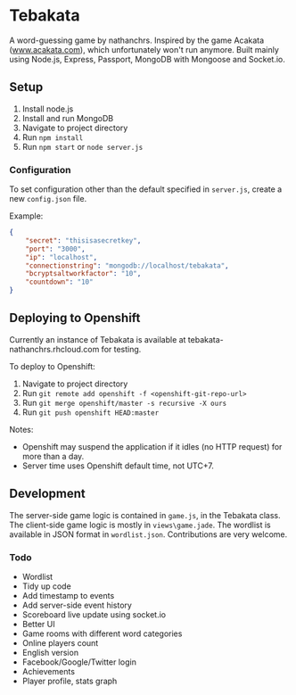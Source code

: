 # Tebakata

A word-guessing game by nathanchrs. Inspired by the game Acakata (www.acakata.com), which unfortunately won't run anymore. Built mainly using Node.js, Express, Passport, MongoDB with Mongoose and Socket.io.

## Setup

1. Install node.js
2. Install and run MongoDB
3. Navigate to project directory
4. Run `npm install`
5. Run `npm start` or `node server.js`

### Configuration

To set configuration other than the default specified in `server.js`, create a new `config.json` file.

Example:

```json
{
	"secret": "thisisasecretkey",
	"port": "3000",
	"ip": "localhost",
	"connectionstring": "mongodb://localhost/tebakata",
	"bcryptsaltworkfactor": "10",
	"countdown": "10"
}
```

## Deploying to Openshift

Currently an instance of Tebakata is available at tebakata-nathanchrs.rhcloud.com for testing.

To deploy to Openshift:

1. Navigate to project directory
2. Run `git remote add openshift -f <openshift-git-repo-url>`
3. Run `git merge openshift/master -s recursive -X ours`
4. Run `git push openshift HEAD:master`

Notes:

- Openshift may suspend the application if it idles (no HTTP request) for more than a day.
- Server time uses Openshift default time, not UTC+7.

## Development

The server-side game logic is contained in `game.js`, in the Tebakata class.
The client-side game logic is mostly in `views\game.jade`.
The wordlist is available in JSON format in `wordlist.json`. Contributions are very welcome.

### Todo

- Wordlist
- Tidy up code
- Add timestamp to events
- Add server-side event history
- Scoreboard live update using socket.io
- Better UI
- Game rooms with different word categories
- Online players count
- English version
- Facebook/Google/Twitter login
- Achievements
- Player profile, stats graph
